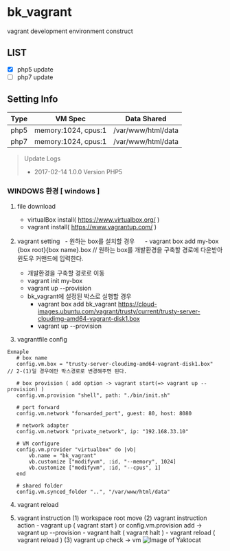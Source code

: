 # bk_vagrant
vagrant development environment construct


## LIST
- [X] php5 update
- [ ] php7 update

## Setting Info
Type | VM Spec | Data Shared
------------ | ------------- | -------------
php5 | memory:1024, cpus:1 | /var/www/html/data
php7 | memory:1024, cpus:1 | /var/www/html/data



> Update Logs
> - 2017-02-14 1.0.0 Version PHP5


### WINDOWS 환경 [ windows ]

1. file download
   * virtualBox install( https://www.virtualbox.org/ )
   * vagrant install( https://www.vagrantup.com/ )

2. vagrant setting 
   - 원하는 box를 설치할 경우 
      - vagrant box add my-box {box root}\{box name}.box // 원하는 box를 개발환경을 구축할 경로에 다운받아 윈도우 커맨드에 입력한다. 
      - 개발환경을 구축할 경로로 이동
      - vagrant init my-box
      - vagrant up --provision
   - bk_vagrant에 설정된 박스로 실행할 경우
      - vagrant box add bk_vagrant https://cloud-images.ubuntu.com/vagrant/trusty/current/trusty-server-cloudimg-amd64-vagrant-disk1.box
      - vagrant up --provision

3. vagrantfile config
```
Exmaple
   # box name
   config.vm.box = "trusty-server-cloudimg-amd64-vagrant-disk1.box"  // 2-(1)일 경우에만 박스경로로 변경해주면 된다.
   
   # box provision ( add option -> vagrant start(=> vagrant up --provision) ) 
   config.vm.provision "shell", path: "./bin/init.sh" 
   
   # port forward
   config.vm.network "forwarded_port", guest: 80, host: 8080
   
   # network adapter
   config.vm.network "private_network", ip: "192.168.33.10" 
   
   # VM configure
   config.vm.provider "virtualbox" do |vb|
       vb.name = "bk_vagrant"
       vb.customize ["modifyvm", :id, "--memory", 1024]
       vb.customize ["modifyvm", :id, "--cpus", 1]
   end   
   
   # shared folder
   config.vm.synced_folder "..", "/var/www/html/data"
```

4. vagrant reload 

5. vagrant instruction
   (1) workspace root move
   (2) vagrant instruction action
       - vagrant up ( vagrant start ) or config.vm.provision add -> vagrant up --provision
       - vagrant halt ( vagrant halt )
       - vagrant reload ( vagrant reload )
   (3) vagrant up check -> vm
       ![Image of Yaktocat](http://bkjeon1614.vps.phps.kr/bkjeon/uploads/cache/post/2017/02/thumb-994f09ae65ffed35f3690f4c33b080d0_600x0.png)
